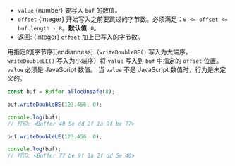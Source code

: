 <!-- YAML
added: v0.11.15
changes:
  - version: v10.0.0
    pr-url: https://github.com/nodejs/node/pull/18395
    description: Removed `noAssert` and no implicit coercion of the offset
                 to `uint32` anymore.
-->

* `value` {number} 要写入 `buf` 的数值。
* `offset` {integer} 开始写入之前要跳过的字节数。必须满足：`0 <= offset <= buf.length - 8`。**默认值:** `0`。
* 返回: {integer} `offset` 加上已写入的字节数。

用指定的[字节序][endianness]（`writeDoubleBE()` 写入为大端序，`writeDoubleLE()` 写入为小端序）将 `value` 写入到 `buf` 中指定的 `offset` 位置。
`value` 必须是 JavaScript 数值。
当 `value` 不是 JavaScript 数值时，行为是未定义的。

```js
const buf = Buffer.allocUnsafe(8);

buf.writeDoubleBE(123.456, 0);

console.log(buf);
// 打印: <Buffer 40 5e dd 2f 1a 9f be 77>

buf.writeDoubleLE(123.456, 0);

console.log(buf);
// 打印: <Buffer 77 be 9f 1a 2f dd 5e 40>
```

